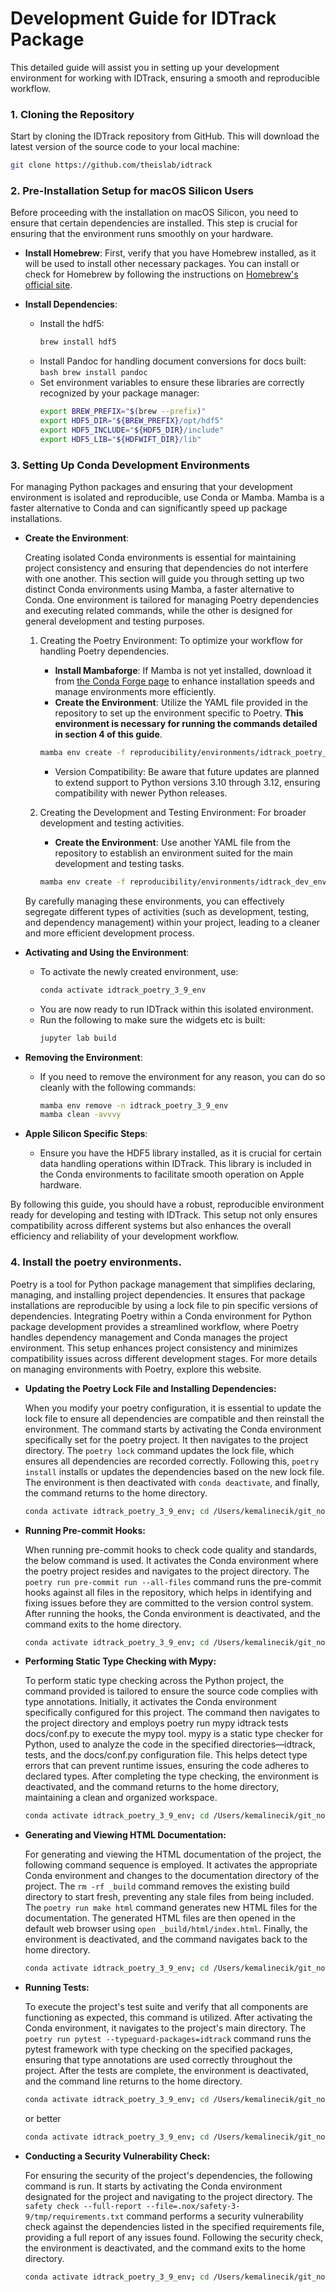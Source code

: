 # Development Guide for IDTrack Package

This detailed guide will assist you in setting up your development environment for working with IDTrack, ensuring a smooth and reproducible workflow.

### 1. Cloning the Repository

Start by cloning the IDTrack repository from GitHub. This will download the latest version of the source code to your local machine:

```bash
git clone https://github.com/theislab/idtrack
```

### 2. Pre-Installation Setup for macOS Silicon Users

Before proceeding with the installation on macOS Silicon, you need to ensure that certain dependencies are installed. This step is crucial for ensuring that the environment runs smoothly on your hardware.

-   **Install Homebrew**: First, verify that you have Homebrew installed, as it will be used to install other necessary packages. You can install or check for Homebrew by following the instructions on [Homebrew's official site](https://brew.sh).

-   **Install Dependencies**:

    -   Install the hdf5:
        ```bash
        brew install hdf5
        ```
    -   Install Pandoc for handling document conversions for docs built:
        `bash brew install pandoc `
    -   Set environment variables to ensure these libraries are correctly recognized by your package manager:
        ```bash
        export BREW_PREFIX="$(brew --prefix)"
        export HDF5_DIR="${BREW_PREFIX}/opt/hdf5"
        export HDF5_INCLUDE="${HDF5_DIR}/include"
        export HDF5_LIB="${HDFWIFT_DIR}/lib"
        ```

### 3. Setting Up Conda Development Environments

For managing Python packages and ensuring that your development environment is isolated and reproducible, use Conda or Mamba. Mamba is a faster alternative to Conda and can significantly speed up package installations.

-   **Create the Environment**:

    Creating isolated Conda environments is essential for maintaining project consistency and ensuring that dependencies do not interfere with one another. This section will guide you through setting up two distinct Conda environments using Mamba, a faster alternative to Conda. One environment is tailored for managing Poetry dependencies and executing related commands, while the other is designed for general development and testing purposes.

    1.  Creating the Poetry Environment: To optimize your workflow for handling Poetry dependencies.

        -   **Install Mambaforge**: If Mamba is not yet installed, download it from [the Conda Forge page](https://github.com/conda-forge/miniforge) to enhance installation speeds and manage environments more efficiently.
        -   **Create the Environment**: Utilize the YAML file provided in the repository to set up the environment specific to Poetry. **This environment is necessary for running the commands detailed in section 4 of this guide**.

        ```bash
        mamba env create -f reproducibility/environments/idtrack_poetry_3_9_env.yaml
        ```

        -   Version Compatibility: Be aware that future updates are planned to extend support to Python versions 3.10 through 3.12, ensuring compatibility with newer Python releases.

    2.  Creating the Development and Testing Environment: For broader development and testing activities.
        -   **Create the Environment**: Use another YAML file from the repository to establish an environment suited for the main development and testing tasks.
        ```bash
        mamba env create -f reproducibility/environments/idtrack_dev_env.yaml
        ```

    By carefully managing these environments, you can effectively segregate different types of activities (such as development, testing, and dependency management) within your project, leading to a cleaner and more efficient development process.

-   **Activating and Using the Environment**:

    -   To activate the newly created environment, use:
        ```bash
        conda activate idtrack_poetry_3_9_env
        ```
    -   You are now ready to run IDTrack within this isolated environment.
    -   Run the following to make sure the widgets etc is built:
        ```bash
        jupyter lab build
        ```

-   **Removing the Environment**:

    -   If you need to remove the environment for any reason, you can do so cleanly with the following commands:
        ```bash
        mamba env remove -n idtrack_poetry_3_9_env
        mamba clean -avvvy
        ```

-   **Apple Silicon Specific Steps**:
    -   Ensure you have the HDF5 library installed, as it is crucial for certain data handling operations within IDTrack. This library is included in the Conda environments to facilitate smooth operation on Apple hardware.

By following this guide, you should have a robust, reproducible environment ready for developing and testing with IDTrack. This setup not only ensures compatibility across different systems but also enhances the overall efficiency and reliability of your development workflow.

### 4. Install the poetry environments.

Poetry is a tool for Python package management that simplifies declaring, managing, and installing project dependencies. It ensures that package installations are reproducible by using a lock file to pin specific versions of dependencies. Integrating Poetry within a Conda environment for Python package development provides a streamlined workflow, where Poetry handles dependency management and Conda manages the project environment. This setup enhances project consistency and minimizes compatibility issues across different development stages. For more details on managing environments with Poetry, explore this website.

-   **Updating the Poetry Lock File and Installing Dependencies:**

    When you modify your poetry configuration, it is essential to update the lock file to ensure all dependencies are compatible and then reinstall the environment. The command starts by activating the Conda environment specifically set for the poetry project. It then navigates to the project directory. The `poetry lock` command updates the lock file, which ensures all dependencies are recorded correctly. Following this, `poetry install` installs or updates the dependencies based on the new lock file. The environment is then deactivated with `conda deactivate`, and finally, the command returns to the home directory.

    ```bash
    conda activate idtrack_poetry_3_9_env; cd /Users/kemalinecik/git_nosync/idtrack; poetry lock; poetry install; conda deactivate; cd
    ```

-   **Running Pre-commit Hooks:**

    When running pre-commit hooks to check code quality and standards, the below command is used. It activates the Conda environment where the poetry project resides and navigates to the project directory. The `poetry run pre-commit run --all-files` command runs the pre-commit hooks against all files in the repository, which helps in identifying and fixing issues before they are committed to the version control system. After running the hooks, the Conda environment is deactivated, and the command exits to the home directory.

    ```bash
    conda activate idtrack_poetry_3_9_env; cd /Users/kemalinecik/git_nosync/idtrack; poetry run pre-commit run --all-files; conda deactivate; cd
    ```

-   **Performing Static Type Checking with Mypy:**

    To perform static type checking across the Python project, the command provided is tailored to ensure the source code complies with type annotations. Initially, it activates the Conda environment specifically configured for this project. The command then navigates to the project directory and employs poetry run mypy idtrack tests docs/conf.py to execute the mypy tool. mypy is a static type checker for Python, used to analyze the code in the specified directories—idtrack, tests, and the docs/conf.py configuration file. This helps detect type errors that can prevent runtime issues, ensuring the code adheres to declared types. After completing the type checking, the environment is deactivated, and the command returns to the home directory, maintaining a clean and organized workspace.

    ```bash
    conda activate idtrack_poetry_3_9_env; cd /Users/kemalinecik/git_nosync/idtrack; poetry run mypy idtrack tests docs/conf.py; conda deactivate; cd
    ```

-   **Generating and Viewing HTML Documentation:**

    For generating and viewing the HTML documentation of the project, the following command sequence is employed. It activates the appropriate Conda environment and changes to the documentation directory of the project. The `rm -rf _build` command removes the existing build directory to start fresh, preventing any stale files from being included. The `poetry run make html` command generates new HTML files for the documentation. The generated HTML files are then opened in the default web browser using `open _build/html/index.html`. Finally, the environment is deactivated, and the command navigates back to the home directory.

    ```bash
    conda activate idtrack_poetry_3_9_env; cd /Users/kemalinecik/git_nosync/idtrack/docs; rm -rf _build; poetry run make html; open _build/html/index.html; conda deactivate; cd
    ```

-   **Running Tests:**

    To execute the project's test suite and verify that all components are functioning as expected, this command is utilized. After activating the Conda environment, it navigates to the project's main directory. The `poetry run pytest --typeguard-packages=idtrack` command runs the pytest framework with type checking on the specified packages, ensuring that type annotations are used correctly throughout the project. After the tests are complete, the environment is deactivated, and the command line returns to the home directory.

    ```bash
    conda activate idtrack_poetry_3_9_env; cd /Users/kemalinecik/git_nosync/idtrack; poetry run pytest --typeguard-packages=idtrack; conda deactivate; cd
    ```

    or better

    ```bash
    conda activate idtrack_poetry_3_9_env; cd /Users/kemalinecik/git_nosync/idtrack; poetry run coverage run --parallel -m pytest tests; coverage combine; coverage report; conda deactivate; cd
    ```

-   **Conducting a Security Vulnerability Check:**

    For ensuring the security of the project's dependencies, the following command is run. It starts by activating the Conda environment designated for the project and navigating to the project directory. The `safety check --full-report --file=.nox/safety-3-9/tmp/requirements.txt` command performs a security vulnerability check against the dependencies listed in the specified requirements file, providing a full report of any issues found. Following the security check, the environment is deactivated, and the command exits to the home directory.

    ```bash
    conda activate idtrack_poetry_3_9_env; cd /Users/kemalinecik/git_nosync/idtrack; safety check --full-report --file=.nox/safety-3-9/tmp/requirements.txt; conda deactivate; cd
    ```
